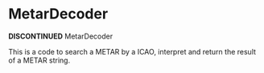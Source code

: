 # MetarDecoder
**DISCONTINUED**
MetarDecoder

This is a code to search a METAR by a ICAO, interpret and return the result of a METAR string.
